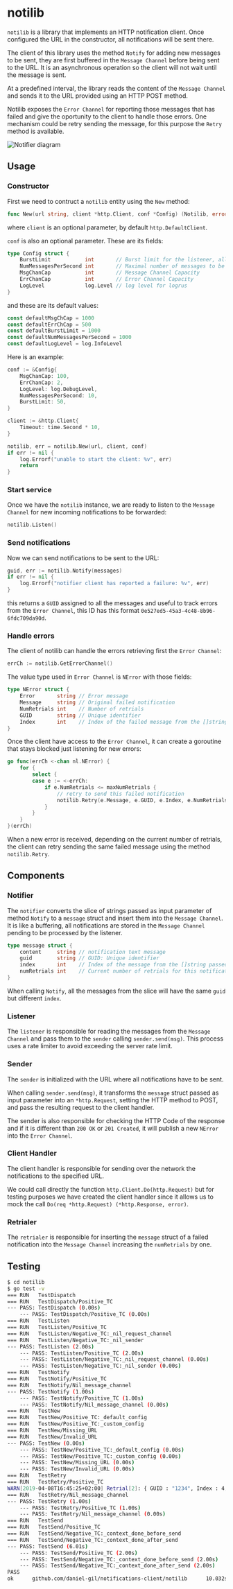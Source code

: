 # notilib

`notilib` is a library that implements an HTTP notification client. Once configured the URL in the constructor, all notifications will be sent there.

The client of this library uses the method `Notify` for adding new messages to be sent, they are first buffered in the `Message Channel` before being sent to the URL. It is an asynchronous operation so the client will not wait until the message is sent.

At a predefined interval, the library reads the content of the `Message Channel` and sends it to the URL provided using an HTTP POST method.

Notilib exposes the `Error Channel` for reporting those messages that has failed and give the oportunity to the client to handle those errors. One mechanism could be retry sending the message, for this purpose the `Retry` method is available.

![Notifier diagram](../images/notifier.png)

## Usage

### Constructor

First we need to contruct a `notilib` entity using the `New` method:
```go
func New(url string, client *http.Client, conf *Config) (Notilib, error) 
```

where `client` is an optional parameter, by default `http.DefaultClient`.

`conf` is also an optional parameter. These are its fields:
```go
type Config struct {
	BurstLimit           int       // Burst limit for the listener, allowing to process several messages from the Message Channel per rate
	NumMessagesPerSecond int       // Maximal number of messages to be processed per second (it will be used to calculate the rate for the rate limiter)
	MsgChanCap           int       // Message Channel Capacity
	ErrChanCap           int       // Error Channel Capacity
	LogLevel             log.Level // log level for logrus
}
```

and these are its default values:
```go
const defaultMsgChCap = 1000
const defaultErrChCap = 500
const defaultBurstLimit = 1000
const defaultNumMessagesPerSecond = 1000
const defaultLogLevel = log.InfoLevel
```

Here is an example:
```go
conf := &Config{ 
    MsgChanCap: 100, 
    ErrChanCap: 2, 
    LogLevel: log.DebugLevel,
    NumMessagesPerSecond: 10,
    BurstLimit: 50, 
}

client := &http.Client{
    Timeout: time.Second * 10,
}

notilib, err = notilib.New(url, client, conf)
if err != nil {
    log.Errorf("unable to start the client: %v", err)
    return
}
```


### Start service

Once we have the `notilib` instance, we are ready to listen to the `Message Channel` for new incoming notifications to be forwarded:
```go
notilib.Listen()
```

### Send notifications

Now we can send notifications to be sent to the URL:
```go
guid, err := notilib.Notify(messages)
if err != nil {
    log.Errorf("notifier client has reported a failure: %v", err)
}
```
this returns a `GUID` assigned to all the messages and useful to track errors from the `Error Channel`, this ID has this format `0e527ed5-45a3-4c48-8b96-6fdc709da90d`.

### Handle errors
The client of notilib can handle the errors retrieving first the `Error Channel`:

```go
errCh := notilib.GetErrorChannel()
```

The value type used in `Error Channel` is `NError` with those fields:
```go 
type NError struct {
	Error       string // Error message
	Message     string // Original failed notification
	NumRetrials int    // Number of retrials
	GUID        string // Unique identifier
	Index       int    // Index of the failed message from the []string passed as parameter to the notilib.Notify method
}
```

Once the client have access to the `Error Channel`,  it can create a goroutine that stays blocked just listening for new errors:
```go
go func(errCh <-chan nl.NError) {
    for {
        select {
        case e := <-errCh:
            if e.NumRetrials <= maxNumRetrials {
                // retry to send this failed notification
                notilib.Retry(e.Message, e.GUID, e.Index, e.NumRetrials)
            }
        }
    }
}(errCh)
```


When a new error is received, depending on the current number of retrials, the client can retry sending the same failed message using the method `notilib.Retry`.


## Components

### Notifier
The `notifier` converts the slice of strings passed as input parameter of method `Notify` to a `message` struct and insert them into the `Message Channel`. It is like a buffering, all notifications are stored in the `Message Channel` pending to be processed by the listener.

```go
type message struct {
	content     string // notification text message
	guid        string // GUID: Unique identifier
	index       int    // Index of the message from the []string passed as parameter to the notilib.Notify method
	numRetrials int    // Current number of retrials for this notification
}
```
When calling `Notify`, all the messages from the slice will have the same `guid` but different `index`.

### Listener
The `listener` is responsible for reading the messages from the `Message Channel` and pass them to the `sender` calling `sender.send(msg)`. This process uses a rate limiter to avoid exceeding the server rate limit.

### Sender
The `sender` is initialized with the URL where all notifications have to be sent.

When calling `sender.send(msg)`, it transforms the `message` struct passed as input parameter into an `*http.Request`, setting the HTTP method to POST, and pass the resulting request to the client handler.

The sender is also responsible for checking the HTTP Code of the response and if it is different than `200 OK` or `201 Created`, it will publish a new `NError` into the `Error Channel`.


### Client Handler
The client handler is responsible for sending over the network the notifications to the specified URL. 

We could call directly the function `http.Client.Do(http.Request)` but for testing purposes we have created the client handler since it allows us to mock the call `Do(req *http.Request) (*http.Response, error)`.

### Retrialer
The `retrialer` is responsible for inserting the `message` struct of a failed notification into the `Message Channel` increasing the `numRetrials` by one.


## Testing

```bash
$ cd notilib
$ go test -v
=== RUN   TestDispatch
=== RUN   TestDispatch/Positive_TC
--- PASS: TestDispatch (0.00s)
    --- PASS: TestDispatch/Positive_TC (0.00s)
=== RUN   TestListen
=== RUN   TestListen/Positive_TC
=== RUN   TestListen/Negative_TC:_nil_request_channel
=== RUN   TestListen/Negative_TC:_nil_sender
--- PASS: TestListen (2.00s)
    --- PASS: TestListen/Positive_TC (2.00s)
    --- PASS: TestListen/Negative_TC:_nil_request_channel (0.00s)
    --- PASS: TestListen/Negative_TC:_nil_sender (0.00s)
=== RUN   TestNotify
=== RUN   TestNotify/Positive_TC
=== RUN   TestNotify/Nil_message_channel
--- PASS: TestNotify (1.00s)
    --- PASS: TestNotify/Positive_TC (1.00s)
    --- PASS: TestNotify/Nil_message_channel (0.00s)
=== RUN   TestNew
=== RUN   TestNew/Positive_TC:_default_config
=== RUN   TestNew/Positive_TC:_custom_config
=== RUN   TestNew/Missing_URL
=== RUN   TestNew/Invalid_URL
--- PASS: TestNew (0.00s)
    --- PASS: TestNew/Positive_TC:_default_config (0.00s)
    --- PASS: TestNew/Positive_TC:_custom_config (0.00s)
    --- PASS: TestNew/Missing_URL (0.00s)
    --- PASS: TestNew/Invalid_URL (0.00s)
=== RUN   TestRetry
=== RUN   TestRetry/Positive_TC
WARN[2019-04-08T16:45:25+02:00] Retrial[2]: { GUID : "1234", Index : 4, Content : "hello world" } 
=== RUN   TestRetry/Nil_message_channel
--- PASS: TestRetry (1.00s)
    --- PASS: TestRetry/Positive_TC (1.00s)
    --- PASS: TestRetry/Nil_message_channel (0.00s)
=== RUN   TestSend
=== RUN   TestSend/Positive_TC
=== RUN   TestSend/Negative_TC:_context_done_before_send
=== RUN   TestSend/Negative_TC:_context_done_after_send
--- PASS: TestSend (6.01s)
    --- PASS: TestSend/Positive_TC (2.00s)
    --- PASS: TestSend/Negative_TC:_context_done_before_send (2.00s)
    --- PASS: TestSend/Negative_TC:_context_done_after_send (2.00s)
PASS
ok      github.com/daniel-gil/notifications-client/notilib      10.032s 
```
